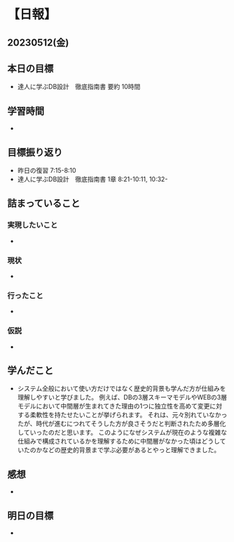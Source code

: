 # 【日報】
## 20230512(金)
## 本日の目標
- 達人に学ぶDB設計　徹底指南書 要約 10時間

## 学習時間
- 

## 目標振り返り
- 昨日の復習 7:15-8:10
- 達人に学ぶDB設計　徹底指南書 1章 8:21-10:11, 10:32-

## 詰まっていること
### 実現したいこと 
- 
### 現状
- 
### 行ったこと 
- 
### 仮説
- 

## 学んだこと
- システム全般において使い方だけではなく歴史的背景も学んだ方が仕組みを理解しやすいと学びました。
例えば、DBの3層スキーマモデルやWEBの3層モデルにおいて中間層が生まれてきた理由の1つに独立性を高めて変更に対する柔軟性を持たせたいことが挙げられます。
それは、元々別れていなかったが、時代が進むにつれてそうした方が良さそうだと判断されたため多層化していったのだと思います。
このようになぜシステムが現在のような複雑な仕組みで構成されているかを理解するために中間層がなかった頃はどうしていたのかなどの歴史的背景まで学ぶ必要があるとやっと理解できました。

## 感想
- 

## 明日の目標
- 


